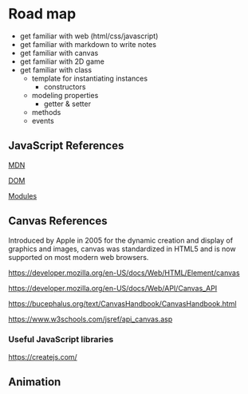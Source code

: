 # Road map

* get familiar with web (html/css/javascript)
* get familiar with markdown to write notes
* get familiar with canvas
* get familiar with 2D game
* get familiar with class
  * template for instantiating instances
    * constructors
  * modeling properties
    * getter & setter
  * methods
  * events

## JavaScript References

[MDN](https://developer.mozilla.org/en-US/docs/Web/JavaScript)

[DOM](https://developer.mozilla.org/en-US/docs/Web/API/Document)

[Modules](https://developer.mozilla.org/en-US/docs/Web/JavaScript/Guide/Modules)

## Canvas References

 Introduced by Apple in 2005 for the dynamic creation and display of graphics and images, canvas was standardized in HTML5 and is now supported on most modern web browsers.

<https://developer.mozilla.org/en-US/docs/Web/HTML/Element/canvas>

<https://developer.mozilla.org/en-US/docs/Web/API/Canvas_API>

<https://bucephalus.org/text/CanvasHandbook/CanvasHandbook.html>

<https://www.w3schools.com/jsref/api_canvas.asp>

### Useful JavaScript libraries

<https://createjs.com/>

## Animation

